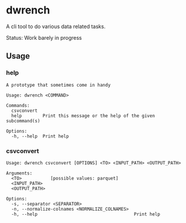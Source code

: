 # dwrench  
A cli tool to do various data related tasks.

Status: Work barely in progress

## Usage
### help
```
A prototype that sometimes come in handy

Usage: dwrench <COMMAND>

Commands:
  csvconvert  
  help        Print this message or the help of the given subcommand(s)

Options:
  -h, --help  Print help
```

### csvconvert
```
Usage: dwrench csvconvert [OPTIONS] <TO> <INPUT_PATH> <OUTPUT_PATH>

Arguments:
  <TO>           [possible values: parquet]
  <INPUT_PATH>   
  <OUTPUT_PATH>  

Options:
  -s, --separator <SEPARATOR>                    
  -n, --normalize-colnames <NORMALIZE_COLNAMES>  
  -h, --help                                     Print help
```
